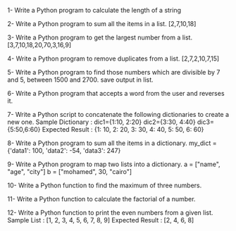 1- Write a Python program to calculate the length of a string

2- Write a Python program to sum all the items in a list.
[2,7,10,18]

3- Write a Python program to get the largest number from a list.
[3,7,10,18,20,70,3,16,9]

4- Write a Python program to remove duplicates from a list.
[2,7,2,10,7,15]

5- Write a Python program to find those numbers which are divisible by 7 and 5, between 1500 and 2700. save output in list.

6- Write a Python program that accepts a word from the user and reverses it.

7- Write a Python script to concatenate the following dictionaries to create a new one.
Sample Dictionary :
dic1={1:10, 2:20}
dic2={3:30, 4:40}
dic3={5:50,6:60}
Expected Result : {1: 10, 2: 20, 3: 30, 4: 40, 5: 50, 6: 60}

8- Write a Python program to sum all the items in a dictionary.
my_dict = {'data1': 100, 'data2': -54, 'data3': 247}


9- Write a Python program to map two lists into a dictionary.
a = ["name", "age", "city"]
b = ["mohamed", 30, "cairo"]

10- Write a Python function to find the maximum of three numbers.

11- Write a Python function to calculate the factorial of a number.
 
12- Write a Python function to print the even numbers from a given list.
Sample List : [1, 2, 3, 4, 5, 6, 7, 8, 9]
Expected Result : [2, 4, 6, 8]
